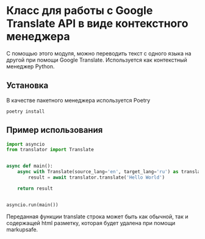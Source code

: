 # Класс для работы с Google Translate API в виде контекстного менеджера

С помощью этого модуля, можно переводить текст с одного языка на другой при помощи Google Translate.
Используется как контекстный менеджер Python.


## Установка

В качестве пакетного менеджера используется Poetry

`poetry install`


## Пример использования

```python
import asyncio
from translator import Translate


async def main():
	async with Translate(source_lang='en', target_lang='ru') as translator:
		result = await translator.translate('Hello World')

	return result


asyncio.run(main())
```

Переданная функции translate строка может быть как обычной, так и содержащей html разметку, которая будет удалена при помощи markupsafe.
